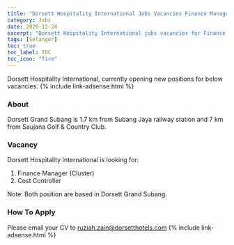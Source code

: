 ```yaml
---
title: "Dorsett Hospitality International Jobs Vacancies Finance Manager & Cost Controllers" 
category: Jobs 
date: 2020-12-24
excerpt: "Dorsett Hospitality International jobs vacancies for Finance Manager & Cost Controllers" 
tags: [Selangor] 
toc: true 
toc_label: TOC 
toc_icon: "fire" 
--- 
```


Dorsett Hospitality International, currently opening new positions for below vacancies.
{% include link-adsense.html %} 

### About
Dorsett Grand Subang is 1.7 km from Subang Jaya railway station and 7 km from Saujana Golf & Country Club.

### Vacancy
Dorsett Hospitality International is looking for:
1. Finance Manager (Cluster)
2. Cost Controller

Note: Both position are based in Dorsett Grand Subang.

### How To Apply
Please email your CV to ruziah.zain@dorsetthotels.com
{% include link-adsense.html %} 
